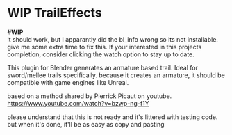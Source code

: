 # WIP TrailEffects
**#WIP**  
it should work, but I apparantly did the bl_info wrong so its not installable. give me some extra time to fix this.
If your interested in this projects completion, 
consider clicking the watch option to stay up to date.

This plugin for Blender generates an armature based trail. Ideal for sword/mellee trails specifically. 
because it creates an armature, it should be compatible with game engines like Unreal. 

based on a method shared by Pierrick Picaut on youtube. 
https://www.youtube.com/watch?v=bzwp-ng-f1Y

please understand that this is not ready and it's littered with testing code.
but when it's done, it'll be as easy as copy and pasting
